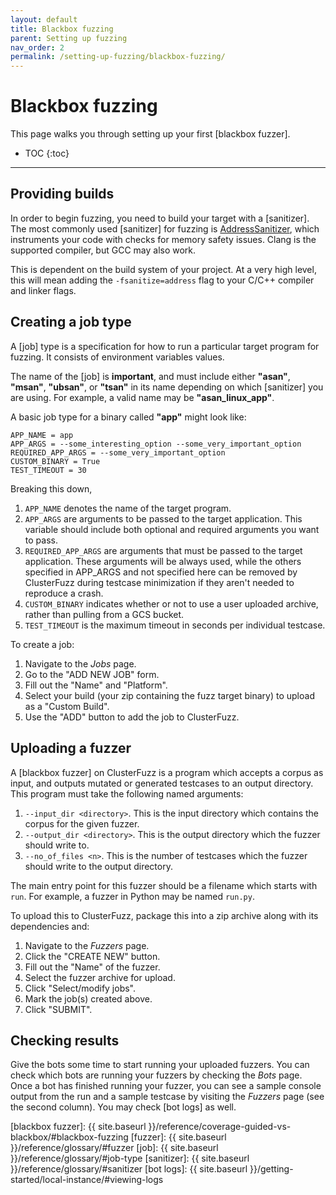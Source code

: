 ```yaml
---
layout: default
title: Blackbox fuzzing
parent: Setting up fuzzing
nav_order: 2
permalink: /setting-up-fuzzing/blackbox-fuzzing/
---
```


# Blackbox fuzzing
This page walks you through setting up your first [blackbox fuzzer].

- TOC
{:toc}
---

## Providing builds
In order to begin fuzzing, you need to build your target with a [sanitizer]. The
most commonly used [sanitizer] for fuzzing is
[AddressSanitizer](https://clang.llvm.org/docs/AddressSanitizer.html), which
instruments your code with checks for memory safety issues. Clang is the
supported compiler, but GCC may also work.

This is dependent on the build system of your project. At a very high level,
this will mean adding the `-fsanitize=address` flag to your C/C++ compiler and
linker flags.

## Creating a job type
A [job] type is a specification for how to run a particular target program for
fuzzing. It consists of environment variables values.

The name of the [job] is **important**, and must include either **"asan"**,
**"msan"**, **"ubsan"**, or **"tsan"** in its name depending on which
[sanitizer] you are using. For example, a valid name may be
**"asan_linux_app"**.

A basic job type for a binary called **"app"** might look like:
```
APP_NAME = app
APP_ARGS = --some_interesting_option --some_very_important_option
REQUIRED_APP_ARGS = --some_very_important_option
CUSTOM_BINARY = True
TEST_TIMEOUT = 30
```

Breaking this down,
1. `APP_NAME` denotes the name of the target program.
2. `APP_ARGS` are arguments to be passed to the target application.
   This variable should include both optional and required arguments you want to
   pass.
3. `REQUIRED_APP_ARGS` are arguments that must be passed to the target
   application. These arguments will be always used, while the others specified
   in APP_ARGS and not specified here can be removed by ClusterFuzz during
   testcase minimization if they aren't needed to reproduce a crash.
4. `CUSTOM_BINARY` indicates whether or not to use a user uploaded archive,
   rather than pulling from a GCS bucket.
5. `TEST_TIMEOUT` is the maximum timeout in seconds per individual testcase.

To create a job:
1. Navigate to the *Jobs* page.
2. Go to the "ADD NEW JOB" form.
3. Fill out the "Name" and "Platform".
4. Select your build (your zip containing the fuzz target binary) to upload as a
  "Custom Build".
5. Use the "ADD" button to add the job to ClusterFuzz.

## Uploading a fuzzer
A [blackbox fuzzer] on ClusterFuzz is a program which accepts a corpus as
input, and outputs mutated or generated testcases to an output directory. This
program must take the following named arguments:

1. `--input_dir <directory>`. This is the input directory which contains the
   corpus for the given fuzzer.
2. `--output_dir <directory>`. This is the output directory which the fuzzer
   should write to.
3. `--no_of_files <n>`. This is the number of testcases which the fuzzer should
   write to the output directory.

The main entry point for this fuzzer should be a filename which starts with
`run`. For example, a fuzzer in Python may be named `run.py`.

To upload this to ClusterFuzz, package this into a zip archive along with its
dependencies and:
1. Navigate to the *Fuzzers* page.
2. Click the "CREATE NEW" button.
3. Fill out the "Name" of the fuzzer.
4. Select the fuzzer archive for upload.
5. Click "Select/modify jobs".
6. Mark the job(s) created above.
7. Click "SUBMIT".

## Checking results
Give the bots some time to start running your uploaded fuzzers. You can check
which bots are running your fuzzers by checking the *Bots* page. Once a bot has
finished running your fuzzer, you can see a sample console output from the run
and a sample testcase by visiting the *Fuzzers* page (see the second column).
You may check [bot logs] as well.

[blackbox fuzzer]: {{ site.baseurl }}/reference/coverage-guided-vs-blackbox/#blackbox-fuzzing
[fuzzer]: {{ site.baseurl }}/reference/glossary/#fuzzer
[job]: {{ site.baseurl }}/reference/glossary/#job-type
[sanitizer]: {{ site.baseurl }}/reference/glossary/#sanitizer
[bot logs]: {{ site.baseurl }}/getting-started/local-instance/#viewing-logs
